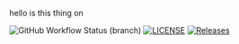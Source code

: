 hello is this thing on

![GitHub Workflow Status (branch)](https://img.shields.io/github/actions/workflow/status/40682339/Coursework/main.yml?branch=master)
[![LICENSE](https://img.shields.io/github/license/kester99/sem.svg?style=flat-square)](https://github.com/kester99/sem/blob/master/LICENSE)
[![Releases](https://img.shields.io/github/release/kester99/sem/all.svg?style=flat-square)](https://github.com/kester99/sem/releases)
